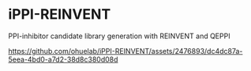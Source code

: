# iPPI-REINVENT
PPI-inhibitor candidate library generation with REINVENT and QEPPI

https://github.com/ohuelab/iPPI-REINVENT/assets/2476893/dc4dc87a-5eea-4bd0-a7d2-38d8c380d08d

